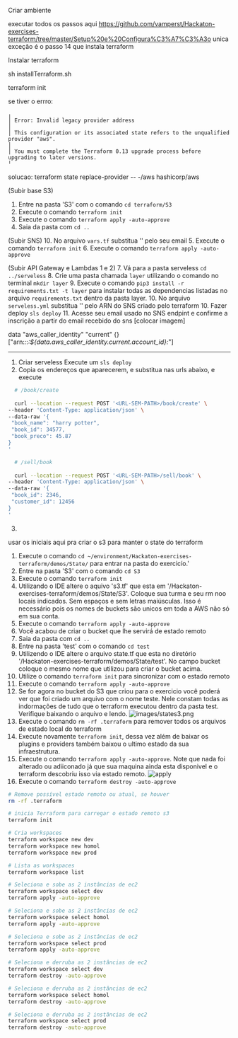 Criar ambiente

executar todos os passos aqui https://github.com/vamperst/Hackaton-exercises-terraform/tree/master/Setup%20e%20Configura%C3%A7%C3%A3o
unica exceção é o passo 14 que instala terraform

Instalar terraform 

sh installTerraform.sh

terraform init

se tiver o errro: 
```
╷
│ Error: Invalid legacy provider address
│ 
│ This configuration or its associated state refers to the unqualified provider "aws".
│ 
│ You must complete the Terraform 0.13 upgrade process before upgrading to later versions.
╵
```

solucao: terraform state replace-provider -- -/aws hashicorp/aws


(Subir base S3)


1. Entre na pasta 'S3' com o comando `cd terraform/S3`
2. Execute o comando `terraform init`
3. Execute o comando `terraform apply -auto-approve`
4. Saia da pasta com `cd ..`

(Subir SNS)
10. No arquivo `vars.tf` substitua '<EMAIL-AQUI>' pelo seu email
5. Execute o comando `terraform init`
6. Execute o comando `terraform apply -auto-approve`

(Subir API Gateway e Lambdas 1 e 2)
7. Vá para a pasta serveless `cd ../serveless`
8. Crie uma pasta chamada `layer` utilizando o comando no terminal `mkdir layer`
9. Execute o comando `pip3 install -r requirements.txt -t layer` para instalar todas as dependencias listadas no arquivo `requirements.txt` dentro da pasta layer.
10. No arquivo `serveless.yml` substitua '<ARN-SNS-AQUI>' pelo ARN do SNS criado pelo terraform
10. Fazer deploy `sls deploy`
11. Acesse seu email usado no SNS endpint e confirme a inscrição a partir do email recebido do sns [colocar imagem]

data "aws_caller_identity" "current" {}
["arn:*:*:*:${data.aws_caller_identity.current.account_id}:*"]

----------------------------------------

1. Criar serveless Execute um `sls deploy`
2. Copia os endereços que aparecerem, e substitua nas urls abaixo, e execute

```bash
  # /book/create
  
  curl --location --request POST '<URL-SEM-PATH>/book/create' \
--header 'Content-Type: application/json' \
--data-raw '{
 "book_name": "harry potter",
 "book_id": 34577,
 "book_preco": 45.87
}
'

  # /sell/book
  
  curl --location --request POST '<URL-SEM-PATH>/sell/book' \
--header 'Content-Type: application/json' \
--data-raw '{
 "book_id": 2346,
 "customer_id": 12456
}
'
```

3.

usar os iniciais aqui pra criar o s3 para manter o state do terraform
1. Execute o comando `cd ~/environment/Hackaton-exercises-terraform/demos/State/` para entrar na pasta do exercicío.'
2. Entre na pasta 'S3' com o comando `cd S3`
3. Execute o comando `terraform init`
4. Utilizando o IDE altere o aquivo 's3.tf' que esta em '/Hackaton-exercises-terraform/demos/State/S3'. Coloque sua turma e seu rm noo locais indicados. Sem espaços e sem letras maiúsculas. Isso é necessário pois os nomes de buckets são unicos em toda a AWS não só em sua conta. 
5. Execute o comando `terraform apply -auto-approve`
6. Você acabou de criar o bucket que lhe servirá de estado remoto
7. Saia da pasta com `cd ..`
8. Entre na pasta 'test' com o comando `cd test`
9.  Utilizendo o IDE altere o arquivo state.tf que esta no diretório '/Hackaton-exercises-terraform/demos/State/test'. No campo bucket coloque o mesmo nome que utilizou para criar o bucket acima.
10. Utilize o comando `terraform init` para sincronizar com o estado remoto
11. Execute o comando `terraform apply -auto-approve`
12. Se for agora no bucket do S3 que criou para o exercicio você poderá ver que foi criado um arquivo com o nome teste. Nele constam todas as indormações de tudo que o terraform executou dentro da pasta test. Verifique baixando o arquivo e lendo.
    ![images/states3.png](images/states3.png)
13. Execute o comando `rm -rf .terraform` para remover todos os arquivos de estado local do terraform
14. Execute novamente `terraform init`, dessa vez além de baixar os plugins e providers também baixou o ultimo estado da sua infraestrutura.
15. Execute o comando `terraform apply -auto-approve`. Note que nada foi alterado ou adiiconado já que sua maquina ainda esta disponivel e o terraform descobriu isso via estado remoto.
    ![apply](images/apply0.png)
16. Execute o comando `terraform destroy -auto-approve`


```sh
# Remove possível estado remoto ou atual, se houver
rm -rf .terraform

# inicia Terraform para carregar o estado remoto s3
terraform init

# Cria workspaces
terraform workspace new dev
terraform workspace new homol
terraform workspace new prod

# Lista as workspaces
terraform workspace list

# Seleciona e sobe as 2 instâncias de ec2
terraform workspace select dev
terraform apply -auto-approve

# Seleciona e sobe as 2 instâncias de ec2
terraform workspace select homol
terraform apply -auto-approve

# Seleciona e sobe as 2 instâncias de ec2
terraform workspace select prod
terraform apply -auto-approve

# Seleciona e derruba as 2 instâncias de ec2
terraform workspace select dev
terraform destroy -auto-approve

# Seleciona e derruba as 2 instâncias de ec2
terraform workspace select homol
terraform destroy -auto-approve

# Seleciona e derruba as 2 instâncias de ec2
terraform workspace select prod
terraform destroy -auto-approve

```

